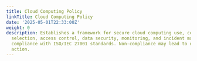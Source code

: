 ```yaml
---
title: Cloud Computing Policy
linkTitle: Cloud Computing Policy
date: '2025-05-01T22:33:00Z'
weight: 0
description: Establishes a framework for secure cloud computing use, covering provider
  selection, access control, data security, monitoring, and incident management, ensuring
  compliance with ISO/IEC 27001 standards. Non-compliance may lead to disciplinary
  action.
---
```



<!-- Unsupported block type: unsupported -->